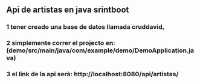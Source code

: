 ## Api de artistas en java srintboot

### 1 tener creado una base de datos llamada cruddavid,
### 2 simplemente correr el projecto en:(demo/src/main/java/com/example/demo/DemoApplication.java)
### 3 el link de la api serà: http://localhost:8080/api/artistas/
